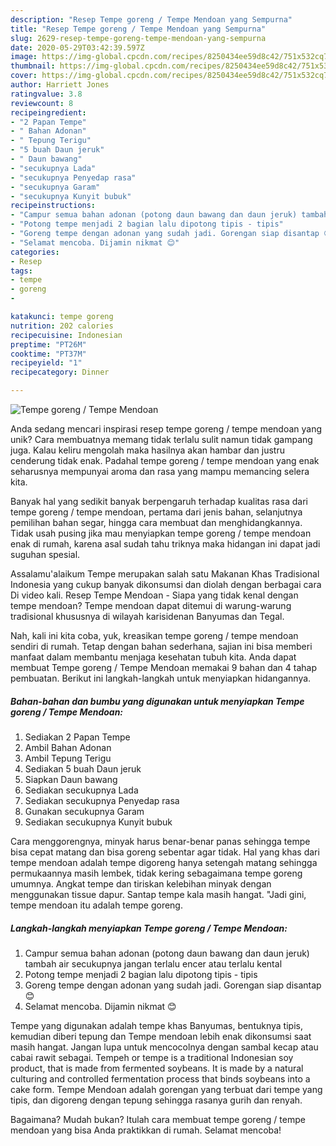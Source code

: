 ```yaml
---
description: "Resep Tempe goreng / Tempe Mendoan yang Sempurna"
title: "Resep Tempe goreng / Tempe Mendoan yang Sempurna"
slug: 2629-resep-tempe-goreng-tempe-mendoan-yang-sempurna
date: 2020-05-29T03:42:39.597Z
image: https://img-global.cpcdn.com/recipes/8250434ee59d8c42/751x532cq70/tempe-goreng-tempe-mendoan-foto-resep-utama.jpg
thumbnail: https://img-global.cpcdn.com/recipes/8250434ee59d8c42/751x532cq70/tempe-goreng-tempe-mendoan-foto-resep-utama.jpg
cover: https://img-global.cpcdn.com/recipes/8250434ee59d8c42/751x532cq70/tempe-goreng-tempe-mendoan-foto-resep-utama.jpg
author: Harriett Jones
ratingvalue: 3.8
reviewcount: 8
recipeingredient:
- "2 Papan Tempe"
- " Bahan Adonan"
- " Tepung Terigu"
- "5 buah Daun jeruk"
- " Daun bawang"
- "secukupnya Lada"
- "secukupnya Penyedap rasa"
- "secukupnya Garam"
- "secukupnya Kunyit bubuk"
recipeinstructions:
- "Campur semua bahan adonan (potong daun bawang dan daun jeruk) tambah air secukupnya jangan terlalu encer atau terlalu kental"
- "Potong tempe menjadi 2 bagian lalu dipotong tipis - tipis"
- "Goreng tempe dengan adonan yang sudah jadi. Gorengan siap disantap 😊"
- "Selamat mencoba. Dijamin nikmat 😊"
categories:
- Resep
tags:
- tempe
- goreng
- 

katakunci: tempe goreng  
nutrition: 202 calories
recipecuisine: Indonesian
preptime: "PT26M"
cooktime: "PT37M"
recipeyield: "1"
recipecategory: Dinner

---
```



![Tempe goreng / Tempe Mendoan](https://img-global.cpcdn.com/recipes/8250434ee59d8c42/751x532cq70/tempe-goreng-tempe-mendoan-foto-resep-utama.jpg)

Anda sedang mencari inspirasi resep tempe goreng / tempe mendoan yang unik? Cara membuatnya memang tidak terlalu sulit namun tidak gampang juga. Kalau keliru mengolah maka hasilnya akan hambar dan justru cenderung tidak enak. Padahal tempe goreng / tempe mendoan yang enak seharusnya mempunyai aroma dan rasa yang mampu memancing selera kita.

Banyak hal yang sedikit banyak berpengaruh terhadap kualitas rasa dari tempe goreng / tempe mendoan, pertama dari jenis bahan, selanjutnya pemilihan bahan segar, hingga cara membuat dan menghidangkannya. Tidak usah pusing jika mau menyiapkan tempe goreng / tempe mendoan enak di rumah, karena asal sudah tahu triknya maka hidangan ini dapat jadi suguhan spesial.

Assalamu&#39;alaikum Tempe merupakan salah satu Makanan Khas Tradisional Indonesia yang cukup banyak dikonsumsi dan diolah dengan berbagai cara Di video kali. Resep Tempe Mendoan - Siapa yang tidak kenal dengan tempe mendoan? Tempe mendoan dapat ditemui di warung-warung tradisional khususnya di wilayah karisidenan Banyumas dan Tegal.


Nah, kali ini kita coba, yuk, kreasikan tempe goreng / tempe mendoan sendiri di rumah. Tetap dengan bahan sederhana, sajian ini bisa memberi manfaat dalam membantu menjaga kesehatan tubuh kita. Anda dapat membuat Tempe goreng / Tempe Mendoan memakai 9 bahan dan 4 tahap pembuatan. Berikut ini langkah-langkah untuk menyiapkan hidangannya.

<!--inarticleads1-->

##### Bahan-bahan dan bumbu yang digunakan untuk menyiapkan Tempe goreng / Tempe Mendoan:

1. Sediakan 2 Papan Tempe
1. Ambil  Bahan Adonan
1. Ambil  Tepung Terigu
1. Sediakan 5 buah Daun jeruk
1. Siapkan  Daun bawang
1. Sediakan secukupnya Lada
1. Sediakan secukupnya Penyedap rasa
1. Gunakan secukupnya Garam
1. Sediakan secukupnya Kunyit bubuk


Cara menggorengnya, minyak harus benar-benar panas sehingga tempe bisa cepat matang dan bisa goreng sebentar agar tidak. Hal yang khas dari tempe mendoan adalah tempe digoreng hanya setengah matang sehingga permukaannya masih lembek, tidak kering sebagaimana tempe goreng umumnya. Angkat tempe dan tiriskan kelebihan minyak dengan menggunakan tissue dapur. Santap tempe kala masih hangat. &#34;Jadi gini, tempe mendoan itu adalah tempe goreng. 

<!--inarticleads2-->

##### Langkah-langkah menyiapkan Tempe goreng / Tempe Mendoan:

1. Campur semua bahan adonan (potong daun bawang dan daun jeruk) tambah air secukupnya jangan terlalu encer atau terlalu kental
1. Potong tempe menjadi 2 bagian lalu dipotong tipis - tipis
1. Goreng tempe dengan adonan yang sudah jadi. Gorengan siap disantap 😊
1. Selamat mencoba. Dijamin nikmat 😊


Tempe yang digunakan adalah tempe khas Banyumas, bentuknya tipis, kemudian diberi tepung dan Tempe mendoan lebih enak dikonsumsi saat masih hangat. Jangan lupa untuk mencocolnya dengan sambal kecap atau cabai rawit sebagai. Tempeh or tempe is a traditional Indonesian soy product, that is made from fermented soybeans. It is made by a natural culturing and controlled fermentation process that binds soybeans into a cake form. Tempe Mendoan adalah gorengan yang terbuat dari tempe yang tipis, dan digoreng dengan tepung sehingga rasanya gurih dan renyah. 

Bagaimana? Mudah bukan? Itulah cara membuat tempe goreng / tempe mendoan yang bisa Anda praktikkan di rumah. Selamat mencoba!
